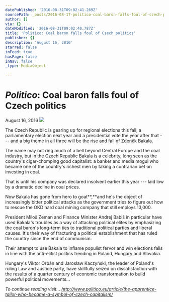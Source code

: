 ```yaml
---
datePublished: '2016-08-31T09:02:41.269Z'
sourcePath: _posts/2016-08-17-politico-coal-baron-falls-foul-of-czech-politics.md
author: []
via: {}
dateModified: '2016-08-31T09:02:40.787Z'
title: 'Politico: Coal baron falls foul of Czech politics'
publisher: {}
description: 'August 16, 2016'
starred: false
inFeed: true
hasPage: false
inNav: false
_type: MediaObject

---
```

# _**Politico**_**: Coal baron falls foul of Czech politics**

August 16, 2016
![](https://the-grid-user-content.s3-us-west-2.amazonaws.com/985273a5-427a-4b0a-b362-57f10181df54.jpg)

The Czech Republic is gearing up for regional elections this fall, a parliamentary election next year and a presidential vote the year after that --- and a big theme in all three will be the rise and fall of Zdeněk Bakala.

The name may not ring much of a bell beyond Central Europe and the coal industry, but in the Czech Republic Bakala is a celebrity, long seen as the country's cigar-chomping good capitalist: a banker and media mogul who became one of the country's richest men by taking a contrarian bet on investing in coal.

That is until his company was declared insolvent earlier this year --- laid low by a dramatic decline in coal prices.

Now Bakala has gone from hero to goat**,**and he's the object of increasingly bitter political attacks as the government tries to figure out how to rescue the OKD hard coal mining company that still employs 13,000\.

President Miloš Zeman and Finance Minister Andrej Babiš in particular have used Bakala's troubles as a way of attacking political elites by emphasizing the coal baron's long-term ties to traditional political parties and liberal causes. It's their way of fracturing a political establishment that has ruled the country since the end of communism.

Their attempt to use Bakala to inflame populist fervor and win elections falls in line with the anti-elitist politics trending in Poland, Hungary and Slovakia.

Hungary's Viktor Orbán and Jarosław Kaczyński, the leader of Poland's ruling Law and Justice party, have skillfully seized on dissatisfaction with the results of a quarter century of economic transformation to build powerful political movements...

_To continue reading visit... http://www.politico.eu/article/the-apprentice-tailor-who-became-a-symbol-of-czech-capitalism/_